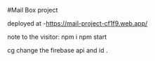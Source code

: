 #Mail Box project

deployed at -https://mail-project-cf1f9.web.app/

note to the visitor:
npm i
npm start

cg
change the firebase api and id .
